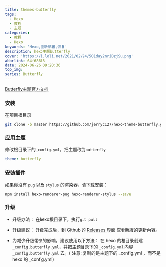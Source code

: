 ```yaml
---
title: themes-butterfly
tags:
  - Hexo
  - 教程
  - 主题
categories:
  - 教程
  - Hexo
keywords: 'Hexo,重新部署,恢复'
description: hexo主题butterfly
cover: 'https://i.loli.net/2021/02/24/5O1day2nriDzjSu.png'
abbrlink: 64f686f3
date: 2024-06-26 09:20:36
top_img:
series: Butterfly
---
```


[Butterfly主题官方文档](https://butterfly.js.org/)

### 安装 
在项目根目录

```bash
git clone -b master https://github.com/jerryc127/hexo-theme-butterfly.git themes/butterfly
```

### 应用主题
修改根目录下的`_config.yml`，把主题改为`butterfly`

```YAML
theme: butterfly
```

### 安裝插件
如果你沒有 `pug` 以及 `stylus` 的渲染器，请下载安装：

```bash
npm install hexo-renderer-pug hexo-renderer-stylus --save
```

### 升级

- 升级办法：
在hexo根目录下，执行`git pull`

- 升级建议：
升级完成后，到 Github 的 [Releases 界面](https://github.com/jerryc127/hexo-theme-butterfly/releases) 查看新版的更新內容。

- 为减少升级带来的影响，建议使用以下方法：
在 hexo 的根目录创建 `_config.butterfly.yml`，并把主题目录下的 `_config.yml` 内容 `_config.butterfly.yml` 去。( 注意: 复制的是主题下的 _config.yml ，而不是 hexo 的 _config.yml)